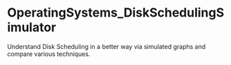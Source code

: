 # OperatingSystems_DiskSchedulingSimulator
Understand Disk Scheduling in a better way via simulated graphs and compare various techniques.
